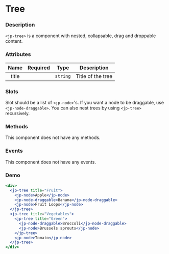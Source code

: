 # Tree

### Description

`<jp-tree>` is a component with nested, collapsable, drag and droppable content.

### Attributes

| **Name** | **Required** | **Type** | **Description** |
| :----: | :----: | :----: | :---: |
| title | |`string` | Title of the tree |
  
### Slots

Slot should be a list of `<jp-node>`'s.
If you want a node to be draggable, use `<jp-node-draggable>`.
You can also nest trees by using `<jp-tree>` recursively.


### Methods

This component does not have any methods.


### Events

This component does not have any events. 

### Demo

```jsx live
<div>
  <jp-tree title="Fruit"> 
    <jp-node>Apple</jp-node>
    <jp-node-draggable>Banana</jp-node-draggable>
    <jp-node>Fruit Loops</jp-node>
  </jp-tree>
  <jp-tree title="Vegetables">
    <jp-tree title="Green">
      <jp-node-draggable>Broccoli</jp-node-draggable>
      <jp-node>Brussels sprouts</jp-node>
    </jp-tree>
    <jp-node>Tomato</jp-node>
  </jp-tree>
</div>
```